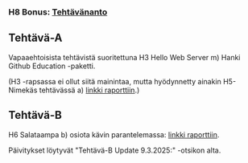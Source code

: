 ### H8 Bonus: [Tehtävänanto](https://terokarvinen.com/linux-palvelimet/#h8-bonus)

## Tehtävä-A

Vapaaehtoisista tehtävistä suoritettuna H3 Hello Web Server m) Hanki Github Education -paketti.

(H3 -rapsassa ei ollut siitä mainintaa, mutta hyödynnetty ainakin H5-Nimekäs tehtävässä a) [linkki raporttiin](https://github.com/arilep/h5-Nimek-s/blob/main/h5-nimek%C3%A4s.md).)

## Tehtävä-B

H6 Salataampa b) osiota kävin parantelemassa: [linkki raporttiin](https://github.com/arilep/h6-salataampa/blob/main/h6-salataampa.md).

Päivitykset löytyvät "Tehtävä-B Update 9.3.2025:" -otsikon alta.
